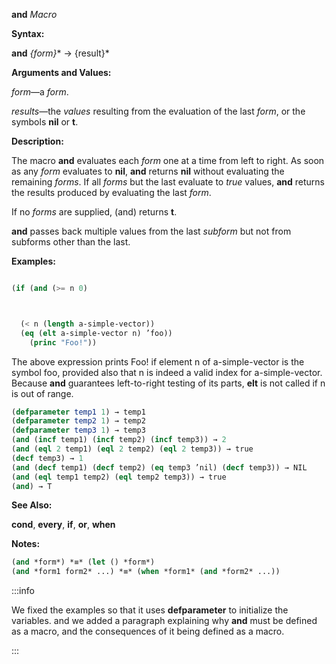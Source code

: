 **and** *Macro*

**Syntax:**

**and** *\{form\}*\* → \{result\}\*

**Arguments and Values:**

*form*—a *form*.

*results*—the *values* resulting from the evaluation of the last *form*, or the symbols **nil** or **t**.

**Description:**

The macro **and** evaluates each *form* one at a time from left to right. As soon as any *form* evaluates to **nil**, **and** returns **nil** without evaluating the remaining *forms*. If all *forms* but the last evaluate to *true* values, **and** returns the results produced by evaluating the last *form*.

If no *forms* are supplied, (and) returns **t**.

**and** passes back multiple values from the last *subform* but not from subforms other than the last.

**Examples:**

```lisp

(if (and (>= n 0) 



  (< n (length a-simple-vector)) 
  (eq (elt a-simple-vector n) ’foo)) 
    (princ "Foo!")) 
```

The above expression prints Foo! if element n of a-simple-vector is the symbol foo, provided also that n is indeed a valid index for a-simple-vector. Because **and** guarantees left-to-right testing of its parts, **elt** is not called if n is out of range.

```lisp
(defparameter temp1 1) → temp1
(defparameter temp2 1) → temp2
(defparameter temp3 1) → temp3
(and (incf temp1) (incf temp2) (incf temp3)) → 2 
(and (eql 2 temp1) (eql 2 temp2) (eql 2 temp3)) → true 
(decf temp3) → 1 
(and (decf temp1) (decf temp2) (eq temp3 ’nil) (decf temp3)) → NIL 
(and (eql temp1 temp2) (eql temp2 temp3)) → true 
(and) → T 

```

**See Also:**

**cond**, **every**, **if**, **or**, **when**

**Notes:**

```lisp
(and *form*) *≡* (let () *form*)
(and *form1 form2* ...) *≡* (when *form1* (and *form2* ...))
```

:::info

We fixed the examples so that it uses **defparameter** to initialize the variables.  and we added a paragraph explaining why **and** must be defined as a macro, and the consequences of it being defined as a macro.

:::
